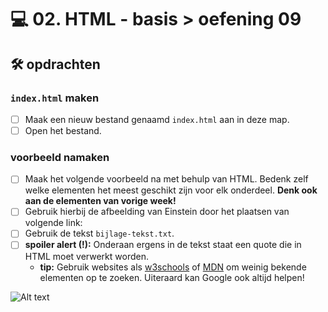 # 💻 02. HTML - basis > oefening 09

## 🛠️ opdrachten

### `index.html` maken

- [ ] Maak een nieuw bestand genaamd `index.html` aan in deze map.
- [ ] Open het bestand.

### voorbeeld namaken

- [ ] Maak het volgende voorbeeld na met behulp van HTML. Bedenk zelf welke elementen het meest geschikt zijn voor elk onderdeel.
      **Denk ook aan de elementen van vorige week!**
- [ ] Gebruik hierbij de afbeelding van Einstein door het plaatsen van volgende link:
- [ ] Gebruik de tekst `bijlage-tekst.txt`.
- [ ] **spoiler alert (!):** Onderaan ergens in de tekst staat een quote die in HTML moet verwerkt worden.
  - **tip:** Gebruik websites als [w3schools](https://www.w3schools.com) of [MDN](https://developer.mozilla.org/en-US/docs/Web/HTML) om weinig bekende elementen op te zoeken. Uiteraard kan Google ook altijd helpen!

![Alt text](image.png)
